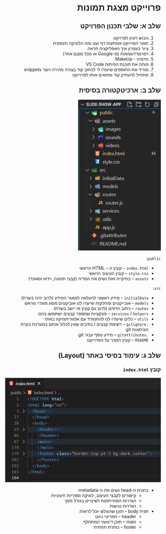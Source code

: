 <div dir="rtl" style="text-align: right;">

# פרוייקט מצגת תמונות

## שלב א: שלבי תכנון הפרויקט

1. גיבוש רעיון לפרויקט
2. תאור הפרויקט אמתעות דף ועט ומה הלוגיקה העסקית
3. ציור בעפרון איך האפליקציה תראה
4. רפרנס'דוגמאות (מ-Google או מכל מקום אחר)
5. הדמיה - MakeUp
6. פותח את תוכנת הפיתוח VS Code
7. מוריד את התוספים שיעזרו לי לכתוב קוד בצורה מהירה ויוצר snippets
8. מתחיל להעתיק קוד ומתאים אותו לפרוייקט

## שלב ב: ארכיטקטורה בסיסית

![](media/architecture.png)

`public`:

* `index.html` – קובץ ה – HTML הראשי
* `style.css` – קובץ העיצוב הראשי
* `assets` – בתיקייה זאת נשים את המדיה (קבצי תמונה, וידאו וסאונד)

`src`:

* `initialData` – מידע ראשוני להעלאה למאגר המידע (לרוב יהיה בשרת)
* `models` – אובייקטים ומחלקות שייצרו לנו אוביקטים מסוג מוגדר מראש
* `routes` – ניתוב הדפים (לרוב גם קובץ זה יישב בשרת)
* `services` / `helpers` – פונקציות שמספר קבצים ישתמשו בהם
* `utils` – כלים שיעזרו לנו להתמודד עם אלגוריתמיקה באתר
* `.gitignore` – רשימת קבצים / נתיבים שאין לכלול אותם במערכת בקרת הגרסאות git
* `.gitattributes` – מידע נוסף עבור git
* `README` – קובץ הסבר על הפרוייקט

## שלב ג: עימוד בסיסי באתר (Layout)

### קובץ `index.html`

![](media/index.html.png)

* בתגית ה-head נשים את ה-metadata:
    * קישורים לקבצי העיצוב, לוגיקה וספריות חיצוניות
    * הגדרות המתייחסות לשינויים בגודל מסך
    * הגדרות נגישות
* תגית body – תוכן שהגולש יוכל לראות: 
    * header – תפריטי ניווט
    * main – תוכן דינאמי המתחלף
    * footer – כותרת תחתית